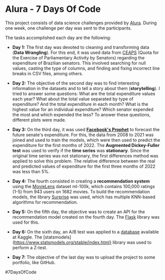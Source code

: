 Alura - 7 Days Of Code
==============================

This project consists of data science challenges provided by [Alura](https://alura.com.br). During one week, one challenge per day was sent to the participants.

The tasks accomplished each day are the following:
- **Day 1:** The first day was devoted to cleaning and transforming data (**Data Wrangling**). For this end, it was used data from [CEAPS](https://www12.senado.leg.br/transparencia/dados-abertos-transparencia/dados-abertos-ceaps) (Quota for the Exercise of Parliamentary Activity by Senators) regarding the expenditure of Brazilian senators. This involved searching for null values, casting the type of columns, and finding and fixing incorrect line breaks in CSV files, among others.  

- **Day 2:** The objective of the second day was to find interesting information in the datasets and to tell a story about them (**storytelling**). I tried to answer some questions: What are the total expenditure values each year? What about the total value separated by type of expenditure? And the total expenditure in each month? What is the highest value for an individual expenditure? Which senator expended the most and which expended the less? To answer these questions, different plots were made.

- **Day 3:** On the third day, it was used **[Facebook's Prophet](https://facebook.github.io/prophet/)** to forecast the future senate's expenditure. For this, the data from 2008 to 2021 was joined and used to train the models, which were then used to predict the expenditure for the first months of 2022. The **Augmented Dickey-Fuller test** was used to verify if the **time series** was **stationary**. Since the original time series was not stationary, the first differences method was applied to solve this problem. The relative difference between the real and predicted values of expenditure for the first three months of 2022 was less than 5%.

- **Day 4:** The fourth consisted in creating a **recommendation system** using the [MovieLens](https://grouplens.org/datasets/movielens/100k/) dataset ml-100k, which contains 100,000 ratings (1-5) from 943 users on 1682 movies. To build the recommendation models, the library [Surprise](https://surpriselib.com/) was used, which has multiple KNN-based algorithms for recommendation.

- **Day 5:** On the fifth day, the objective was to create an API for the recommendation model created on the fourth day. The [Flask](https://flask.palletsprojects.com/en/2.2.x/) library was used for this.

- **Day 6:** On the sixth day, an A/B test was applied to a [database](https://www.kaggle.com/datasets/zhangluyuan/ab-testing) available at Kaggle. The [statsmodels](https://www.statsmodels.org/stable/index.html} library was used to perform a Z-test.

- **Day 7:** The objective of the last day was to upload the project to some portfolio, like GitHub.

#7DaysOfCode
